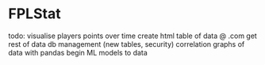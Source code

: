 # FPLStat
todo:
visualise players points over time
create html table of data @ .com
get rest of data
db management (new tables, security)
correlation graphs of data with pandas
begin ML models to data


